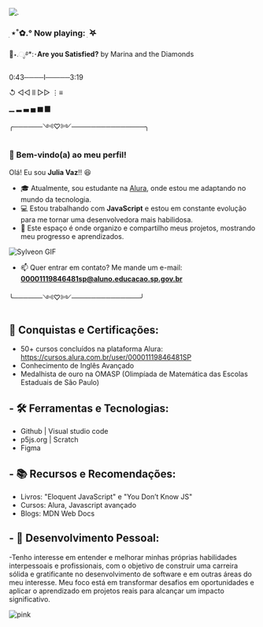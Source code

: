 ![.](https://media.tenor.com/hhdfHB5ZQMUAAAAi/sylveon.gif)

### ִ ⋆˚✿.° Now playing: ִ ࣪𖤐


  💎⋆.ೃ࿔*:･**Are you Satisfied?** by Marina and the Diamonds

  0:43────I─────3:19

↺͏͏           ◁◁͏͏       ll       ▷▷           ⋮≡

   ▁ ▂ ▃ ▄ ▅ ▆

╭──────༺♡༻───────────────╮

### 🌟 Bem-vindo(a) ao meu perfil!

Olá! Eu sou **Julia Vaz**!! 😆

- 🎓 Atualmente, sou estudante na [Alura](https://www.alura.com.br), onde estou me adaptando no mundo da tecnologia.
- 💻 Estou trabalhando com **JavaScript** e estou em constante evolução para me tornar uma desenvolvedora mais habilidosa.
- 🚀 Este espaço é onde organizo e compartilho meus projetos, mostrando meu progresso e aprendizados.

![Sylveon GIF](https://media1.tenor.com/m/zE4ozkXHGWAAAAAC/sylveon.gif)

- 📫 Quer entrar em contato? Me mande um e-mail: **00001119846481sp@aluno.educacao.sp.gov.br**

╰──────༺♡༻──────────────╯

## 🌟 Conquistas e Certificações:
 - 50+ cursos concluídos na plataforma Alura:
https://cursos.alura.com.br/user/00001119846481SP
 - Conhecimento de Inglês Avançado 
 - Medalhista de ouro na OMASP (Olimpíada de Matemática das Escolas Estaduais de São Paulo)

## - 🛠️ Ferramentas e Tecnologias:
- Github | Visual studio code
- p5js.org | Scratch
- Figma

## - 📚 Recursos e Recomendações: 
- Livros: "Eloquent JavaScript" e "You Don’t Know JS"
- Cursos: Alura, Javascript avançado
- Blogs: MDN Web Docs

## - 🌱 Desenvolvimento Pessoal:
-Tenho interesse em entender e melhorar minhas próprias habilidades interpessoais e profissionais, com o objetivo de construir uma carreira sólida e gratificante no desenvolvimento de software e em outras áreas do meu interesse. Meu foco está em transformar desafios em oportunidades e aplicar o aprendizado em projetos reais para alcançar um impacto significativo.

![pink](https://media1.tenor.com/m/i82rSZ048NAAAAAC/daily-reminder-pink.gif)

